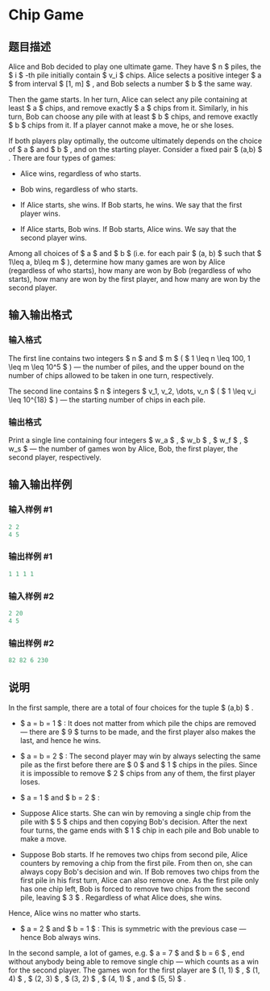 # Chip Game

## 题目描述

Alice and Bob decided to play one ultimate game. They have $ n $ piles, the $ i $ -th pile initially contain $ v_i $ chips. Alice selects a positive integer $ a $ from interval $ [1, m] $ , and Bob selects a number $ b $ the same way.

Then the game starts. In her turn, Alice can select any pile containing at least $ a $ chips, and remove exactly $ a $ chips from it. Similarly, in his turn, Bob can choose any pile with at least $ b $ chips, and remove exactly $ b $ chips from it. If a player cannot make a move, he or she loses.

If both players play optimally, the outcome ultimately depends on the choice of $ a $ and $ b $ , and on the starting player. Consider a fixed pair $ (a,b) $ . There are four types of games:

- Alice wins, regardless of who starts.

- Bob wins, regardless of who starts.

- If Alice starts, she wins. If Bob starts, he wins. We say that the first player wins.

- If Alice starts, Bob wins. If Bob starts, Alice wins. We say that the second player wins.

Among all choices of $ a $ and $ b $ (i.e. for each pair $ (a, b) $ such that $ 1\leq a, b\leq m $ ), determine how many games are won by Alice (regardless of who starts), how many are won by Bob (regardless of who starts), how many are won by the first player, and how many are won by the second player.

## 输入输出格式

### 输入格式

The first line contains two integers $ n $ and $ m $ ( $ 1 \leq n \leq 100, 1 \leq m \leq 10^5 $ ) — the number of piles, and the upper bound on the number of chips allowed to be taken in one turn, respectively.

The second line contains $ n $ integers $ v_1, v_2, \dots, v_n $ ( $ 1 \leq v_i \leq 10^{18} $ ) — the starting number of chips in each pile.

### 输出格式

Print a single line containing four integers $ w_a $ , $ w_b $ , $ w_f $ , $ w_s $ — the number of games won by Alice, Bob, the first player, the second player, respectively.

## 输入输出样例

### 输入样例 #1

```cpp
2 2
4 5

```
### 输出样例 #1

```cpp
1 1 1 1

```
### 输入样例 #2

```cpp
2 20
4 5

```
### 输出样例 #2

```cpp
82 82 6 230

```
## 说明

In the first sample, there are a total of four choices for the tuple $ (a,b) $ .

- $ a = b = 1 $ : It does not matter from which pile the chips are removed — there are $ 9 $ turns to be made, and the first player also makes the last, and hence he wins.

- $ a = b = 2 $ : The second player may win by always selecting the same pile as the first before there are $ 0 $ and $ 1 $ chips in the piles. Since it is impossible to remove $ 2 $ chips from any of them, the first player loses.

- $ a = 1 $ and $ b = 2 $ :

- Suppose Alice starts. She can win by removing a single chip from the pile with $ 5 $ chips and then copying Bob's decision. After the next four turns, the game ends with $ 1 $ chip in each pile and Bob unable to make a move.

- Suppose Bob starts. If he removes two chips from second pile, Alice counters by removing a chip from the first pile. From then on, she can always copy Bob's decision and win. If Bob removes two chips from the first pile in his first turn, Alice can also remove one. As the first pile only has one chip left, Bob is forced to remove two chips from the second pile, leaving $ 3 $ . Regardless of what Alice does, she wins.

Hence, Alice wins no matter who starts.

- $ a = 2 $ and $ b = 1 $ : This is symmetric with the previous case — hence Bob always wins.

In the second sample, a lot of games, e.g. $ a = 7 $ and $ b = 6 $ , end without anybody being able to remove single chip — which counts as a win for the second player. The games won for the first player are $ (1, 1) $ , $ (1, 4) $ , $ (2, 3) $ , $ (3, 2) $ , $ (4, 1) $ , and $ (5, 5) $ .

